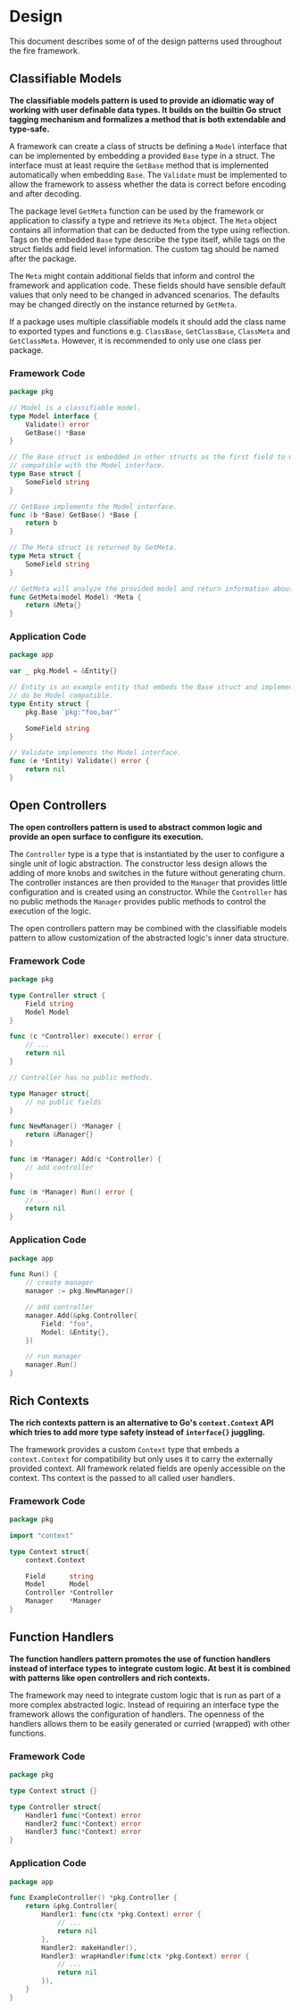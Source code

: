 # Design

This document describes some of of the design patterns used throughout the fire
framework.

## Classifiable Models

**The classifiable models pattern is used to provide an idiomatic way of working
with user definable data types. It builds on the builtin Go struct tagging
mechanism and formalizes a method that is both extendable and type-safe.**

A framework can create a class of structs be defining a `Model` interface that
can be implemented by embedding a provided `Base` type in a struct. The interface
must at least require the `GetBase` method that is implemented automatically when
embedding `Base`. The `Validate` must be implemented to allow the framework to
assess whether the data is correct before encoding and after decoding.

The package level `GetMeta` function can be used by the framework or application
to classify a type and retrieve its `Meta` object. The `Meta` object contains
all information that can be deducted from the type using reflection. Tags on the
embedded `Base` type describe the type itself, while tags on the struct fields
add field level information. The custom tag should be named after the package.

The `Meta` might contain additional fields that inform and control the framework
and application code. These fields should have sensible default values that only
need to be changed in advanced scenarios. The defaults may be changed directly
on the instance returned by `GetMeta`.

If a package uses multiple classifiable models it should add the class name to
exported types and functions e.g. `ClassBase`, `GetClassBase`, `ClassMeta` and
`GetClassMeta`. However, it is recommended to only use one class per package.

### Framework Code

```go
package pkg

// Model is a classifiable model.
type Model interface {
    Validate() error
    GetBase() *Base
}

// The Base struct is embedded in other structs as the first field to make them
// compatible with the Model interface.
type Base struct {
    SomeField string
}

// GetBase implements the Model interface.
func (b *Base) GetBase() *Base {
    return b
}

// The Meta struct is returned by GetMeta.
type Meta struct {
    SomeField string
}

// GetMeta will analyze the provided model and return information about it.
func GetMeta(model Model) *Meta {
    return &Meta{}
}
```

### Application Code

```go
package app

var _ pkg.Model = &Entity{}

// Entity is an example entity that embeds the Base struct and implements Method
// do be Model compatible.
type Entity struct {
    pkg.Base `pkg:"foo,bar"`

    SomeField string
}

// Validate implements the Model interface.
func (e *Entity) Validate() error {
    return nil
}
```

## Open Controllers

**The open controllers pattern is used to abstract common logic and provide an
open surface to configure its execution.**

The `Controller` type is a type that is instantiated by the user to configure a
single unit of logic abstraction. The constructor less design allows the adding
of more knobs and switches in the future without generating churn. The controller
instances are then provided to the `Manager` that provides little configuration
and is created using an constructor. While the `Controller` has no public methods
the `Manager` provides public methods to control the execution of the logic.

The open controllers pattern may be combined with the classifiable models
pattern to allow customization of the abstracted logic's inner data structure.

### Framework Code

```go
package pkg

type Controller struct {
    Field string
    Model Model
}

func (c *Controller) execute() error {
    // ...
    return nil
}

// Controller has no public methods.

type Manager struct{
    // no public fields
}

func NewManager() *Manager {
    return &Manager{}
}

func (m *Manager) Add(c *Controller) {
    // add controller
}

func (m *Manager) Run() error {
    // ...
    return nil
}
```

### Application Code

```go
package app

func Run() {
    // create manager
    manager := pkg.NewManager()

    // add controller
    manager.Add(&pkg.Controller{
        Field: "foo",
        Model: &Entity{},
    })

    // run manager
    manager.Run()
}
```

## Rich Contexts

**The rich contexts pattern is an alternative to Go's `context.Context` API
which tries to add more type safety instead of `interface{}` juggling.**

The framework provides a custom `Context` type that embeds a `context.Context`
for compatibility but only uses it to carry the externally provided context.
All framework related fields are openly accessible on the context. Ths context
is the passed to all called user handlers.

### Framework Code

```go
package pkg

import "context"

type Context struct{
    context.Context

    Field      string
    Model      Model
    Controller *Controller
    Manager    *Manager
}
```

## Function Handlers

**The function handlers pattern promotes the use of function handlers instead
of interface types to integrate custom logic. At best it is combined with 
patterns like open controllers and rich contexts.**

The framework may need to integrate custom logic that is run as part of a more
complex abstracted logic. Instead of requiring an interface type the framework
allows the configuration of handlers. The openness of the handlers allows them
to be easily generated or curried (wrapped) with other functions. 

### Framework Code

```go
package pkg

type Context struct {}

type Controller struct{
    Handler1 func(*Context) error
    Handler2 func(*Context) error
    Handler3 func(*Context) error
}
```

### Application Code

```go
package app

func ExampleController() *pkg.Controller {
    return &pkg.Controller{
        Handler1: func(ctx *pkg.Context) error {
            // ...
            return nil
        },
        Handler2: makeHandler(),
        Handler3: wrapHandler(func(ctx *pkg.Context) error {
            // ...
            return nil
        }),
    }
}
``` 
